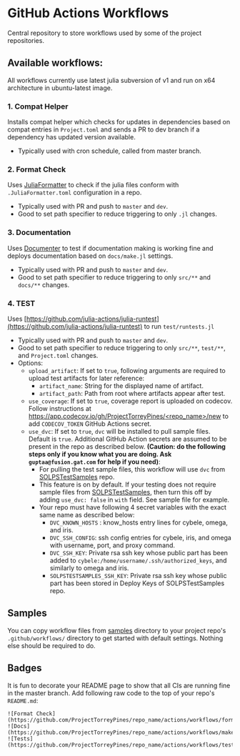 # GitHub Actions Workflows
Central repository to store workflows used by some of the project repositories.

## Available workflows:

All workflows currently use latest julia subversion of v1 and run on x64 architecture in ubuntu-latest image.

### 1. **Compat Helper**
Installs compat helper which checks for updates in dependencies based on compat entries in `Project.toml` and sends a PR to dev branch if a dependency has updated version available.
* Typically used with cron schedule, called from master branch.

### 2. **Format Check**
Uses [JuliaFormatter](https://github.com/domluna/JuliaFormatter.jl) to check if the julia files conform with `.JuliaFormatter.toml` configuration in a repo.
* Typically used with PR and push to `master` and `dev`.
* Good to set path specifier to reduce triggering to only `.jl` changes.

### 3. **Documentation**
Uses [Documenter](https://github.com/JuliaDocs/Documenter.jl) to test if documentation making is working fine and deploys documentation based on `docs/make.jl` settings.
* Typically used with PR and push to `master` and `dev`.
* Good to set path specifier to reduce triggering to only `src/**` and `docs/**` changes.

### 4. **TEST**
Uses  [https://github.com/julia-actions/julia-runtest](https://github.com/julia-actions/julia-runtest) to run `test/runtests.jl`
* Typically used with PR and push to `master` and `dev`.
* Good to set path specifier to reduce triggering to only `src/**`, `test/**`, and `Project.toml` changes.
* Options:
  * `upload_artifact`: If set to `true`, following arguments are required to upload test artifacts for later reference:
    * `artifact_name`: String for the displayed name of artifact.
    * `artifact_path`: Path from root where artifacts appear after test.
  * `use_coverage`: If set to `true`, coverage report is uploaded on codecov. Follow instructions at [https://app.codecov.io/gh/ProjectTorreyPines/<repo_name>/new](https://app.codecov.io/gh/ProjectTorreyPines/<repo_name>/new) to add `CODECOV_TOKEN` GitHub Actions secret.
  * `use_dvc`: If set to `true`, `dvc` will be installed to pull sample files. Default is `true`. Additional GitHub Action secrets are assumed to be present in the repo as described below.
  **(Caution: do the following steps only if you know what you are doing. Ask `guptaa@fusion.gat.com` for help if you need)**:
    * For pulling the test sample files, this workflow will use `dvc` from [SOLPSTestSamples](https://github.com/ProjectTorreyPines/SOLPSTestSamples) repo.
    * This feature is on by default. If your testing does not require sample files from [SOLPSTestSamples](https://github.com/ProjectTorreyPines/SOLPSTestSamples), then turn this off by adding `use_dvc: false` in `with` field. See sample file for example.
    * Your repo must have following 4 secret variables with the exact same name as described below:
      * `DVC_KNOWN_HOSTS` : know_hosts entry lines for cybele, omega, and iris.
      * `DVC_SSH_CONFIG`: ssh config entries for cybele, iris, and omega with username, port, and proxy command.
      * `DVC_SSH_KEY`: Private rsa ssh key whose public part has been added to `cybele:/home/username/.ssh/authorized_keys`, and similarly to omega and iris.
      * `SOLPSTESTSAMPLES_SSH_KEY`: Private rsa ssh key whose public part has been stored in Deploy Keys of SOLPSTestSamples repo.

## Samples

You can copy workflow files from [samples](https://github.com/ProjectTorreyPines/workflows/tree/master/samples) directory to your project repo's `.github/workflows/` directory to get started with default settings. Nothing else should be required to do.

## Badges

It is fun to decorate your README page to show that all CIs are running fine in the master branch. Add following raw code to the top of your repo's `README.md`:
```
![Format Check](https://github.com/ProjectTorreyPines/repo_name/actions/workflows/format_check.yml/badge.svg)
![Docs](https://github.com/ProjectTorreyPines/repo_name/actions/workflows/make_docs.yml/badge.svg)
![Tests](https://github.com/ProjectTorreyPines/repo_name/actions/workflows/test.yml/badge.svg)
```